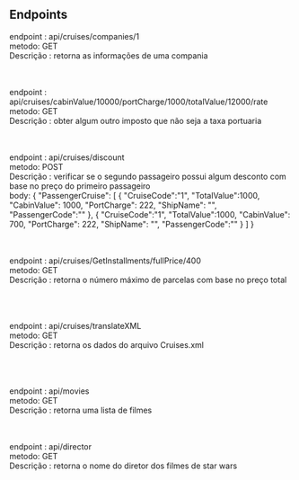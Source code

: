  
## Endpoints 

endpoint : api/cruises/companies/1 <br/>
metodo: GET <br/>
Descrição : retorna as informações de uma compania <br/><br/><br/>

 
endpoint : api/cruises/cabinValue/10000/portCharge/1000/totalValue/12000/rate <br/>
metodo: GET <br/>
Descrição : obter algum outro imposto que não seja a taxa portuaria <br/><br/><br/>

 

endpoint : api/cruises/discount <br/>
metodo: POST <br/>
Descrição : verificar se o segundo passageiro possui algum desconto com base no preço do primeiro passageiro <br/>
body: 
	{
	 "PassengerCruise":
		[
			{
			"CruiseCode":"1",
			"TotalValue":1000,
			"CabinValue": 1000,
			"PortCharge": 222,
			"ShipName": "",
			"PassengerCode":""
			},
			{
			"CruiseCode":"1",
			"TotalValue":1000,
			"CabinValue": 700,
			"PortCharge": 222,
			"ShipName": "",
			"PassengerCode":""
			}
	 	]
	}
<br/><br/><br/>


endpoint : api/cruises/GetInstallments/fullPrice/400 <br/>
metodo: GET <br/>
Descrição : retorna o número máximo de parcelas com base no preço total <br/>
<br/><br/><br/>


endpoint : api/cruises/translateXML <br/>
metodo: GET <br/>
Descrição : retorna os dados do arquivo Cruises.xml <br/>
<br/><br/><br/>


endpoint : api/movies <br/>
metodo: GET <br/>
Descrição : retorna uma lista de filmes <br/><br/><br/>



endpoint : api/director <br/>
metodo: GET <br/>
Descrição : retorna o nome do diretor dos filmes de star wars <br/><br/><br/>

